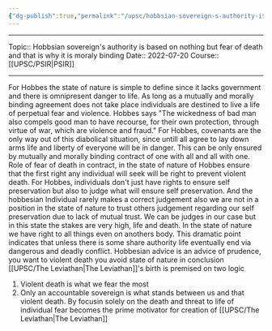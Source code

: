 ```yaml
---
{"dg-publish":true,"permalink":"/upsc/hobbsian-sovereign-s-authority-is-based-on-nothing-but-fear-of-death-and-that-is-why-it-is-moraly-binding/"}
---
```


----
Topic:: Hobbsian sovereign's authority is based on nothing but fear of death and that is why it is moraly binding
Date:: 2022-07-20
Course:: [[UPSC/PSIR\|PSIR]] 

----
For Hobbes the state of nature is simple to define since it lacks government and there is omnipresent danger to life. As long as a mutually  and morally binding agreement does not take place individuals are destined to live a life of perpetual fear and violence. Hobbes says "The wickedness of bad man also compels good man to have recourse, for their own protection, through virtue of war, which are violence and fraud."
For Hobbes, covenants are the only way out of this diabolical situation, since untill all agree to lay down arms life and liberty of everyone will be in danger. This can be only ensured by mutually and morally binding contract of one with all and all with one.  
Role of fear of death in contract, in the state of nature of Hobbes ensure that the first right any individual will seek will be right to prevent violent death. For Hobbes, individuals don't just have rights to ensure self preservation but also to judge what will ensure self preservation. And the hobbesian Individual rarely makes a correct judgement also we are not in a position in the state of nature to trust others judgement regarding our self preservation due to lack of mutual trust. We can be judges in our case but in this state the stakes are very high, life and death. In the state of nature we have right to all things even on anothers body. This dramatic point indicates that unless there is some share authority life eventually end via dangerous and deadly conflict. Hobbesian advice is an advice of prudence, you want to violent death you avoid state of nature in conclusion [[UPSC/The Leviathan\|The Leviathan]]'s birth is premised on two logic 
1. Violent death is what we fear the most 
2. Only an accountable sovereign is what stands between us and that violent death. 
By focusin solely on the death and threat to life of individual fear becomes the prime motivator for creation of [[UPSC/The Leviathan\|The Leviathan]]

